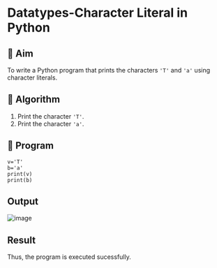 # Datatypes-Character Literal in Python

## 🎯 Aim
To write a Python program that prints the characters `'T'` and `'a'` using character literals.

## 🧠 Algorithm
1. Print the character `'T'`.
2. Print the character `'a'`.

## 🧾 Program
```
v='T'
b='a'
print(v)
print(b)
```
## Output

![image](https://github.com/user-attachments/assets/d1658309-9d34-4d29-a719-5e4b8ebe61e9)

## Result
Thus, the program is executed sucessfully.

